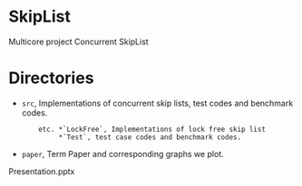 # SkipList
Multicore project Concurrent SkipList

# Directories
* `src`, Implementations of concurrent skip lists, test codes and benchmark codes.

          etc. *`LockFree`, Implementations of lock free skip list
               *`Test`, test case codes and benchmark codes.
* `paper`, Term Paper and corresponding graphs we plot.

Presentation.pptx
